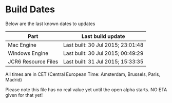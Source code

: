# Build Dates

Below are the last known dates to updates

Part | Last build update
-----|-----
Mac Engine | Last built: 30 Jul 2015; 23:01:48
Windows Engine | Last built: 30 Jul 2015; 00:49:29
JCR6 Resource Files | Last built: 31 Jul 2015; 15:33:35
All times are in CET (Central European Time: Amsterdam, Brussels, Paris, Madrid)


Please note this file has no real value yet until the open alpha starts. NO ETA given for that yet!
